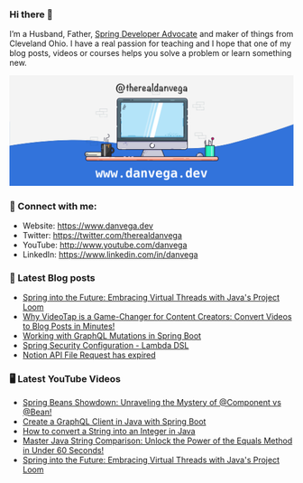 ### Hi there 👋

I’m a Husband, Father, [Spring Developer Advocate](https://tanzu.vmware.com/developer/advocates/) and maker of things from Cleveland Ohio. I have a real passion for teaching and I hope that one of my blog posts, videos or courses helps you solve a problem or learn something new.

![Profile Header](./github_profile_header.png)

### 🤝 Connect with me:

- Website: https://www.danvega.dev
- Twitter: https://twitter.com/therealdanvega
- YouTube: http://www.youtube.com/danvega
- LinkedIn: https://www.linkedin.com/in/danvega

### 📝 Latest Blog posts

<!-- BLOG-POST-LIST:START -->
- [Spring into the Future: Embracing Virtual Threads with Java&#39;s Project Loom](https://www.danvega.dev/blog/2023/04/12/virtual-threads-spring)
- [Why VideoTap is a Game-Changer for Content Creators: Convert Videos to Blog Posts in Minutes!](https://www.danvega.dev/blog/2023/03/31/videotap)
- [Working with GraphQL Mutations in Spring Boot](https://www.danvega.dev/blog/2023/03/20/graphql-mutations)
- [Spring Security Configuration - Lambda DSL](https://www.danvega.dev/blog/2023/03/15/spring-security-lambda-dsl)
- [Notion API File Request has expired](https://www.danvega.dev/blog/2023/03/12/notion-api-file-expired)
<!-- BLOG-POST-LIST:END -->

### 🖥 Latest YouTube Videos

<!-- YOUTUBE:START -->
- [Spring Beans Showdown: Unraveling the Mystery of @Component vs @Bean!](https://www.youtube.com/watch?v=CWEQ-1vff1o)
- [Create a GraphQL Client in Java with Spring Boot](https://www.youtube.com/watch?v=BuPItqaVeGo)
- [How to convert a String into an Integer in Java](https://www.youtube.com/watch?v=WtWbR6UrT8E)
- [Master Java String Comparison: Unlock the Power of the Equals Method in Under 60 Seconds!](https://www.youtube.com/watch?v=HuGWdsHGcm4)
- [Spring into the Future: Embracing Virtual Threads with Java&#39;s Project Loom](https://www.youtube.com/watch?v=Is5HXJhC3jE)
<!-- YOUTUBE:END -->
